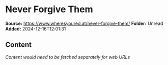 # Never Forgive Them

**Source:** https://www.wheresyoured.at/never-forgive-them/
**Folder:** Unread
**Added:** 2024-12-16T12:01:31




## Content
*Content would need to be fetched separately for web URLs*
